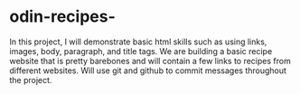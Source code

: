 # odin-recipes-
In this project, I will demonstrate basic html skills such as using links, images, body, paragraph, and title tags. We are building a basic recipe website that is pretty barebones and will contain a few links to recipes from different websites. Will use git and github to commit messages throughout the project. 
